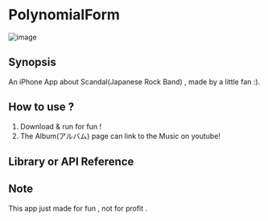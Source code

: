 # PolynomialForm 

![image](https://cdn-images-1.medium.com/max/360/1*JMbh099LN7D1cmvDH8ckvQ.png)

## Synopsis

An iPhone App about Scandal(Japanese Rock Band) , made by a little fan :). 

## How to use ?

1. Download & run for fun !
2. The Album(アルバム) page can link to the Music on youtube!

## Library or API Reference

## Note
This app just made for fun , not for profit .
